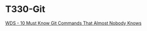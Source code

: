 # T330-Git

[WDS - 10 Must Know Git Commands That Almost Nobody Knows](https://youtu.be/mnmYwRoSisg)
